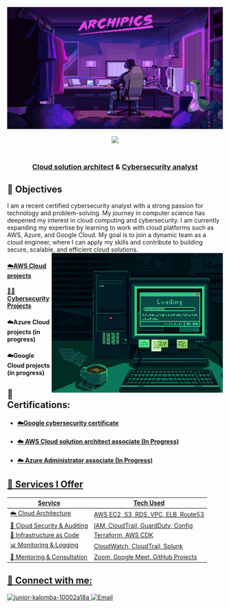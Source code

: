 
<img src="https://github.com/Juniorklb/Juniorklb/blob/0975cb3b0dcf42f65373d3b9e5d4ced7f1389c2c/dempgi7-520f8d5f-63d4-4453-8822-dbc149ae27f8.gif">

<p align="center">

<img src="https://readme-typing-svg.herokuapp.com?color=0d8eceF&size=30&center=true&vCenter=true&width=550&height=70&lines=Hey+There+👋+I'm+Junior+Kalomba;">

</p>

<h3 align="center"><br/><a href="https://github.com/juniorklb">Cloud solution architect</a> & <a href="https://github.com/juniorklb">Cybersecurity analyst</a> </a>
</h3>

<h2>🎯 Objectives </h2>
I am a recent certified cybersecurity analyst with a strong passion for technology and problem-solving. My journey in computer science has deepened my interest in cloud computing and cybersecurity. I am currently expanding my expertise by learning to work with cloud platforms such as AWS, Azure, and Google Cloud. My goal is to join a dynamic team as a cloud engineer, where I can apply my skills and contribute to building secure, scalable, and efficient cloud solutions.   

<img align="right" alt="Coding" width="400" src="https://github.com/Juniorklb/Juniorklb/blob/662692f737cc8f550da799d48190446b55a68900/Working%20hard.jpeg">


  
<h4><a href="https://github.com/Juniorklb/AWS-Cloud-projects">☁️AWS Cloud projects</h4> 

<h4><a href="https://github.com/Juniorklb/Cybersecurity-projects-">👨‍💻 Cybersecurity Projects</h4>

<h4><a "href="https://github.com/Juniorklb/Azure-projects">☁️Azure Cloud projects (in progress) </h4>

<h4><a "href="https://github.com/Juniorklb/Google-cloud-projects">☁️Google Cloud projects (in progress)</h4> 


<h2>📜 Certifications:</h2>

- <h4><a href="https://www.coursera.org/account/accomplishments/professional-cert/SKOVKYASX5V5">☁️Google cybersecurity certificate</h4>
- <h4>☁️ AWS Cloud solution architect associate (In Progress)</h4>
- <h4>☁️ Azure Administrator associate (In Progress)</h4>

## 💼 Services I Offer

| Service                         | Tech Used                                  |
|--------------------------------|--------------------------------------------|
| ☁️ Cloud Architecture          | AWS EC2, S3, RDS, VPC, ELB, Route53         |
| 🔐 Cloud Security & Auditing   | IAM, CloudTrail, GuardDuty, Config          |
| 🧾 Infrastructure as Code      | Terraform, AWS CDK                         |
| 📊 Monitoring & Logging        | CloudWatch, CloudTrail, Splunk             |
| 👥 Mentoring & Consultation    | Zoom, Google Meet, GitHub Projects         |






  
</b>
<h2>👥 Connect with me:</h2>

<p align="left">
  <a href="https://www.linkedin.com/in/junior-kalomba-10002a18a/" target="_blank">
    <img src="https://raw.githubusercontent.com/rahuldkjain/github-profile-readme-generator/master/src/images/icons/Social/linked-in-alt.svg" alt="junior-kalomba-10002a18a" height="30" width="40"/>  
    
  </a>
  <a href="mailto:jrkalomba@gmail.com" target="_blank">
  <img  src="https://upload.wikimedia.org/wikipedia/commons/4/4e/Mail_%28iOS%29.svg" alt="Email" height="30" width="40"/>
</a>
</p>



[linkedin]: https://linkedin.com/in/Juniorkalomba


